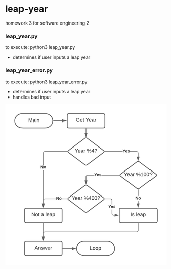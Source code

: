 # leap-year

homework 3 for software engineering 2

### leap_year.py

to execute: python3 leap_year.py

* determines if user inputs a leap year

### leap_year_error.py

to execute: python3 leap_year_error.py

* determines if user inputs a leap year
* handles bad input

![leap year diagram](leap_year_diagram.png)
